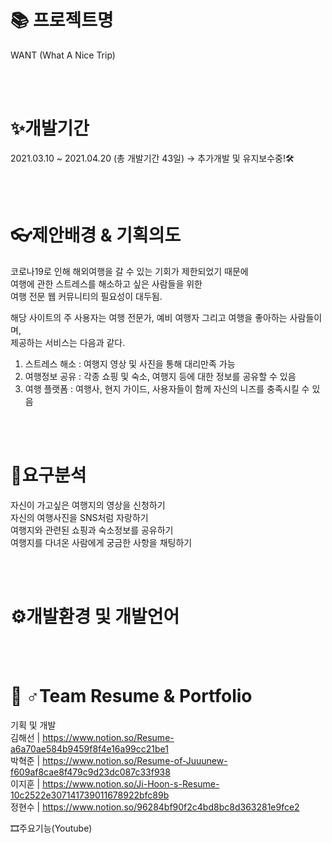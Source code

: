 📚 프로젝트명
===============
WANT (What A Nice Trip)

<br />
<br />

✨개발기간
==============
2021.03.10 ~ 2021.04.20 (총 개발기간 43일) → 추가개발 및 유지보수중!🛠

<br />
<br />

👓제안배경 & 기획의도
==============
코로나19로 인해 해외여행을 갈 수 있는 기회가 제한되었기 때문에  
여행에 관한 스트레스를 해소하고 싶은 사람들을 위한  
여행 전문 웹 커뮤니티의 필요성이 대두됨.

해당 사이트의 주 사용자는 여행 전문가, 예비 여행자 그리고 여행을 좋아하는 사람들이며,  
제공하는 서비스는 다음과 같다.  

1. 스트레스 해소 : 여행지 영상 및 사진을 통해 대리만족 가능  
2. 여행정보 공유 : 각종 쇼핑 및 숙소, 여행지 등에 대한 정보를 공유할 수 있음  
3. 여행 플랫폼 : 여행사, 현지 가이드, 사용자들이 함께 자신의 니즈를 충족시킬 수 있음  

<br />
<br />


🔎요구분석
=============
자신이 가고싶은 여행지의 영상을 신청하기  
자신의 여행사진을 SNS처럼 자랑하기  
여행지와 관련된 쇼핑과 숙소정보를 공유하기  
여행지를 다녀온 사람에게 궁금한 사항을 채팅하기  

<br />
<br />


⚙개발환경 및 개발언어
==================

<br />
<br />


🤼 ♂Team Resume & Portfolio
==================
기획 및 개발  
김해선 | https://www.notion.so/Resume-a6a70ae584b9459f8f4e16a99cc21be1  
박혁준 | https://www.notion.so/Resume-of-Juuunew-f609af8cae8f479c9d23dc087c33f938  
이지훈 | https://www.notion.so/Ji-Hoon-s-Resume-10c2522e307141739011678922bfc89b  
정현수 | https://www.notion.so/96284bf90f2c4bd8bc8d363281e9fce2  



🎞주요기능(Youtube)
